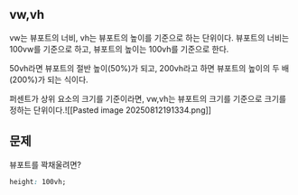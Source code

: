 ## vw,vh
vw는 뷰포트의 너비, vh는 뷰포트의 높이를 기준으로 하는 단위이다. 뷰포트의 너비는 100vw를 기준으로 하고, 뷰포트의 높이는 100vh를 기준으로 한다.

50vh라면 뷰포트의 절반 높이(50%)가 되고, 200vh라고 하면 뷰포트의 높이의 두 배(200%)가 되는 식이다.

퍼센트가 상위 요소의 크기를 기준이라면, vw,vh는 뷰포트의 크기를 기준으로 크기를 정하는 단위이다.![[Pasted image 20250812191334.png]]

## 문제
뷰포트를 꽉채울려면?
```CSS
height: 100vh;
```
